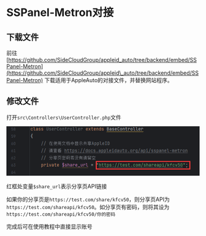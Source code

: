 # SSPanel-Metron对接

## 下载文件

前往[https://github.com/SideCloudGroup/appleid_auto/tree/backend/embed/SSPanel-Metron](https://github.com/SideCloudGroup/appleid\_auto/tree/backend/embed/SSPanel-Metron)
下载适用于AppleAuto的对接文件，并替换网站程序。

## 修改文件

打开`src\Controllers\UserController.php`文件

![SSPanel-Metron.png](/assets/images/ssp-metron.png)

红框处变量`$share_url`表示分享页API链接

如果你的分享页是`https://test.com/share/kfcv50`，则分享页API为`https://test.com/shareapi/kfcv50`。如分享页有密码，则将其设为`https://test.com/shareapi/kfcv50/你的密码`

完成后可在使用教程中直接显示账号
